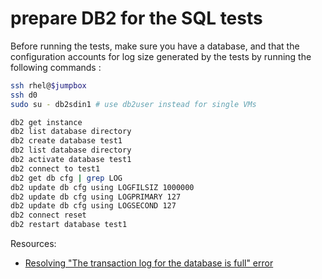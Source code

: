 # prepare DB2 for the SQL tests

Before running the tests, make sure you have a database, and that the configuration accounts for log size generated by the tests by running the following commands :

```bash
ssh rhel@$jumpbox
ssh d0
sudo su - db2sdin1 # use db2user instead for single VMs

db2 get instance
db2 list database directory
db2 create database test1
db2 list database directory
db2 activate database test1
db2 connect to test1
db2 get db cfg | grep LOG
db2 update db cfg using LOGFILSIZ 1000000
db2 update db cfg using LOGPRIMARY 127
db2 update db cfg using LOGSECOND 127
db2 connect reset
db2 restart database test1
```

Resources:
- [Resolving "The transaction log for the database is full" error](http://www-01.ibm.com/support/docview.wss?uid=swg21472442)
